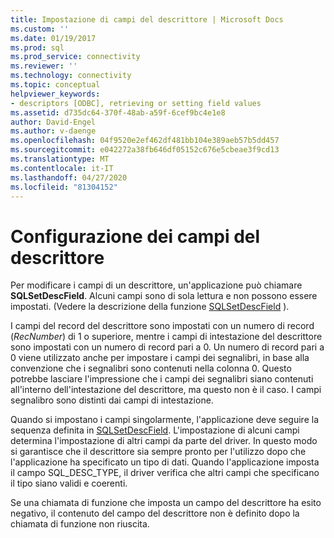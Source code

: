 ```yaml
---
title: Impostazione di campi del descrittore | Microsoft Docs
ms.custom: ''
ms.date: 01/19/2017
ms.prod: sql
ms.prod_service: connectivity
ms.reviewer: ''
ms.technology: connectivity
ms.topic: conceptual
helpviewer_keywords:
- descriptors [ODBC], retrieving or setting field values
ms.assetid: d735dc64-370f-48ab-a59f-6cef9bc4e1e8
author: David-Engel
ms.author: v-daenge
ms.openlocfilehash: 04f9520e2ef462df481bb104e389aeb57b5dd457
ms.sourcegitcommit: e042272a38fb646df05152c676e5cbeae3f9cd13
ms.translationtype: MT
ms.contentlocale: it-IT
ms.lasthandoff: 04/27/2020
ms.locfileid: "81304152"
---
```

# <a name="setting-descriptor-fields"></a>Configurazione dei campi del descrittore
Per modificare i campi di un descrittore, un'applicazione può chiamare **SQLSetDescField**. Alcuni campi sono di sola lettura e non possono essere impostati. (Vedere la descrizione della funzione [SQLSetDescField](../../../odbc/reference/syntax/sqlsetdescfield-function.md) ).  
  
 I campi del record del descrittore sono impostati con un numero di record (*RecNumber*) di 1 o superiore, mentre i campi di intestazione del descrittore sono impostati con un numero di record pari a 0. Un numero di record pari a 0 viene utilizzato anche per impostare i campi dei segnalibri, in base alla convenzione che i segnalibri sono contenuti nella colonna 0. Questo potrebbe lasciare l'impressione che i campi dei segnalibri siano contenuti all'interno dell'intestazione del descrittore, ma questo non è il caso. I campi segnalibro sono distinti dai campi di intestazione.  
  
 Quando si impostano i campi singolarmente, l'applicazione deve seguire la sequenza definita in [SQLSetDescField](../../../odbc/reference/syntax/sqlsetdescfield-function.md). L'impostazione di alcuni campi determina l'impostazione di altri campi da parte del driver. In questo modo si garantisce che il descrittore sia sempre pronto per l'utilizzo dopo che l'applicazione ha specificato un tipo di dati. Quando l'applicazione imposta il campo SQL_DESC_TYPE, il driver verifica che altri campi che specificano il tipo siano validi e coerenti.  
  
 Se una chiamata di funzione che imposta un campo del descrittore ha esito negativo, il contenuto del campo del descrittore non è definito dopo la chiamata di funzione non riuscita.
